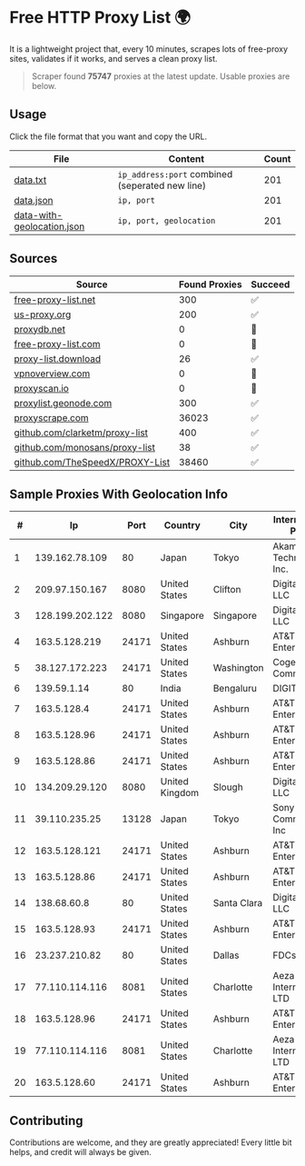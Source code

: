 
# Free HTTP Proxy List 🌍

It is a lightweight project that, every 10 minutes, scrapes lots of free-proxy sites, validates if it works, and serves a clean proxy list.


> Scraper found **75747** proxies at the latest update. Usable proxies are below.

## Usage

Click the file format that you want and copy the URL.


|File|Content|Count|
|----|-------|-----|
|[data.txt](https://raw.githubusercontent.com/themiralay/Proxy-List-World/master/data.txt)|`ip_address:port` combined (seperated new line)|201|
|[data.json](https://raw.githubusercontent.com/themiralay/Proxy-List-World/master/data.json)|`ip, port`|201|
|[data-with-geolocation.json](https://raw.githubusercontent.com/themiralay/Proxy-List-World/master/data-with-geolocation.json)|`ip, port, geolocation`|201|

## Sources

|Source|Found Proxies|Succeed|
|------|-------------|-------|
|[free-proxy-list.net](https://free-proxy-list.net)|300|✅|
|[us-proxy.org](https://www.us-proxy.org)|200|✅|
|[proxydb.net](http://proxydb.net)|0|🚫|
|[free-proxy-list.com](https://free-proxy-list.com/?page=&port=&type%5B%5D=http&type%5B%5D=https&up_time=0&search=Search)|0|🚫|
|[proxy-list.download](https://www.proxy-list.download/HTTP)|26|✅|
|[vpnoverview.com](https://vpnoverview.com/privacy/anonymous-browsing/free-proxy-servers)|0|🚫|
|[proxyscan.io](https://www.proxyscan.io)|0|🚫|
|[proxylist.geonode.com](https://proxylist.geonode.com/api/proxy-list?limit=300&page=1&sort_by=lastChecked&sort_type=desc&protocols=http,https)|300|✅|
|[proxyscrape.com](https://api.proxyscrape.com/v2/?request=displayproxies&protocol=http&timeout=10000&country=all&ssl=all&anonymity=all)|36023|✅|
|[github.com/clarketm/proxy-list](https://raw.githubusercontent.com/clarketm/proxy-list/master/proxy-list-raw.txt)|400|✅|
|[github.com/monosans/proxy-list](https://raw.githubusercontent.com/monosans/proxy-list/main/proxies/http.txt)|38|✅|
|[github.com/TheSpeedX/PROXY-List](https://raw.githubusercontent.com/TheSpeedX/PROXY-List/master/http.txt)|38460|✅|


## Sample Proxies With Geolocation Info

|#|Ip|Port|Country|City|Internet Service Provider|
|-|--|----|-------|----|-------------------------|
|1|139.162.78.109|80|Japan|Tokyo|Akamai Technologies, Inc.|
|2|209.97.150.167|8080|United States|Clifton|DigitalOcean, LLC|
|3|128.199.202.122|8080|Singapore|Singapore|DigitalOcean, LLC|
|4|163.5.128.219|24171|United States|Ashburn|AT&T Enterprises, LLC|
|5|38.127.172.223|24171|United States|Washington|Cogent Communications|
|6|139.59.1.14|80|India|Bengaluru|DIGITALOCEAN|
|7|163.5.128.4|24171|United States|Ashburn|AT&T Enterprises, LLC|
|8|163.5.128.96|24171|United States|Ashburn|AT&T Enterprises, LLC|
|9|163.5.128.86|24171|United States|Ashburn|AT&T Enterprises, LLC|
|10|134.209.29.120|8080|United Kingdom|Slough|DigitalOcean, LLC|
|11|39.110.235.25|13128|Japan|Tokyo|Sony Network Communications Inc|
|12|163.5.128.121|24171|United States|Ashburn|AT&T Enterprises, LLC|
|13|163.5.128.86|24171|United States|Ashburn|AT&T Enterprises, LLC|
|14|138.68.60.8|80|United States|Santa Clara|DigitalOcean, LLC|
|15|163.5.128.93|24171|United States|Ashburn|AT&T Enterprises, LLC|
|16|23.237.210.82|80|United States|Dallas|FDCservers.net|
|17|77.110.114.116|8081|United States|Charlotte|Aeza International LTD|
|18|163.5.128.96|24171|United States|Ashburn|AT&T Enterprises, LLC|
|19|77.110.114.116|8081|United States|Charlotte|Aeza International LTD|
|20|163.5.128.60|24171|United States|Ashburn|AT&T Enterprises, LLC|



## Contributing

Contributions are welcome, and they are greatly appreciated! Every
little bit helps, and credit will always be given.

